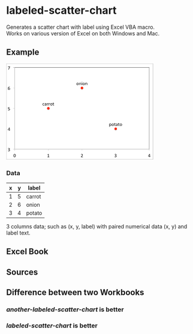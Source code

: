 labeled-scatter-chart
=====================

Generates a scatter chart with label using Excel VBA macro.  
Works on various version of Excel 
on both Windows and Mac. 

Example
-------

[![example chart](example-small.png)](example.png "larger image")

### Data
x | y | label
---- | ---- | -----
1 | 5 | carrot
2 | 6 | onion
3 | 4 | potato

3 columns data; such as (x, y, label) 
with paired numerical data (x, y) and label text.

Excel Book
----------

Sources
-------

Difference between two Workbooks
--------------------------------

### _another-labeled-scatter-chart_ is better

### _labeled-scatter-chart_ is better

